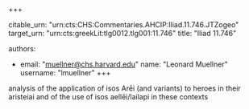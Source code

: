+++


citable_urn: "urn:cts:CHS:Commentaries.AHCIP:Iliad.11.746.JTZogeo"
target_urn: "urn:cts:greekLit:tlg0012.tlg001:11.746"
title: "Iliad 11.746"

authors:
- email: "muellner@chs.harvard.edu"
  name: "Leonard Muellner"
  username: "lmuellner"
+++

<p>analysis of the application of isos Arēi (and variants) to heroes in their aristeiai and of the use of isos aellēi/lailapi in these contexts</p>